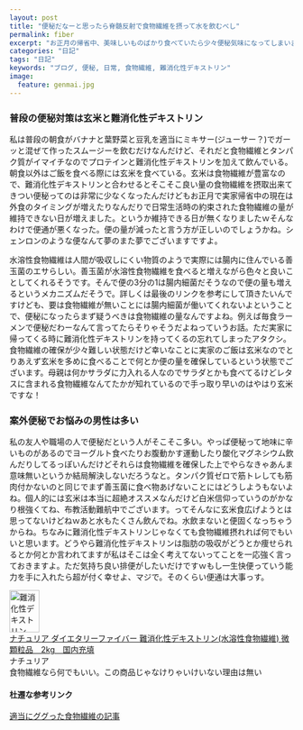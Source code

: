 ```yaml
---
layout: post
title: "便秘だなーと思ったら脊髄反射で食物繊維を摂って水を飲むべし"
permalink: fiber
excerpt: "お正月の帰省中、美味しいものばかり食べていたら少々便秘気味になってしまいました。世の中には便秘解消法が多々有りますが、結局のところ食物繊維が足りてなかったらどうにもならないよねというお話です"
categories: "日記"
tags: "日記"
keywords: "ブログ, 便秘, 日常, 食物繊維, 難消化性デキストリン"
image:
  feature: genmai.jpg
---
```


### 普段の便秘対策は玄米と難消化性デキストリン

私は普段の朝食がバナナと葉野菜と豆乳を適当にミキサー(ジューサー？)でガーッと混ぜて作ったスムージーを飲むだけなんだけど、それだと食物繊維とタンパク質がイマイチなのでプロテインと難消化性デキストリンを加えて飲んでいる。朝食以外はご飯を食べる際には玄米を食べている。玄米は食物繊維が豊富なので、難消化性デキストリンと合わせるとそこそこ良い量の食物繊維を摂取出来てきつい便秘ってのは非常に少なくなったんだけどもお正月で実家帰省中の現在は外食のタイミングが増えたりなんだりで日常生活時の約束された食物繊維の量が維持できない日が増えました。というか維持できる日が無くなりましたｗそんなわけで便通が悪くなった。便の量が減ったと言う方が正しいのでしょうかね。シェンロンのような便なんて夢のまた夢でございますですよ。

水溶性食物繊維は人間が吸収しにくい物質のようで実際には腸内に住んでいる善玉菌のエサらしい。善玉菌が水溶性食物繊維を食べると増えながら色々と良いことしてくれるそうです。そんで便の3分の1は腸内細菌だそうなので便の量も増えるというメカニズムだそうで。詳しくは最後のリンクを参考にして頂きたいんですけども、要は食物繊維が無いことには腸内細菌が働いてくれないよということで、便秘になったらまず疑うべきは食物繊維の量なんですよね。例えば毎食ラーメンで便秘だわーなんて言ってたらそりゃそうだよねっていうお話。ただ実家に帰ってくる時に難消化性デキストリンを持ってくるの忘れてしまったアタクシ。食物繊維の確保が少々難しい状態だけど幸いなことに実家のご飯は玄米なのでとりあえず玄米を多めに食べることで何とか便の量を確保しているという状態でございます。母親は何かサラダに力入れる人なのでサラダとかも食べてるけどレタスに含まれる食物繊維なんてたかが知れているので手っ取り早いのはやはり玄米ですな！

### 案外便秘でお悩みの男性は多い

私の友人や職場の人で便秘だという人がそこそこ多い。やっぱ便秘って地味に辛いものがあるのでヨーグルト食べたりお腹動かす運動したり酸化マグネシウム飲んだりしてるっぽいんだけどそれらは食物繊維を確保した上でやらなきゃあんま意味無いというか結局解決しないだろうなと。タンパク質ゼロで筋トレしても筋肉付かないのと同じでまず善玉菌に食べ物あげないことにはどうしようもないよね。個人的には玄米は本当に超絶オススメなんだけど白米信仰っていうのがかなり根強くてね、布教活動難航中でございます。ってそんなに玄米食広げようとは思ってないけどねｗあと水もたくさん飲んでね。水飲まないと便固くなっちゃうからね。ちなみに難消化性デキストリンじゃなくても食物繊維摂れれば何でもいいと思います。どうやら難消化性デキストリンは脂肪の吸収がどうとか痩せられるとか何とか言われてますが私はそこは全く考えてないってことを一応強く言っておきますよ。ただ気持ち良い排便がしたいだけですｗもし一生快便っていう能力を手に入れたら超が付く幸せよ、マジで。そのくらい便通は大事っす。

<div class="babylink-box"><div class="babylink-image"><a href="https://amzn.to/2F98JfA" rel="nofollow" target="_blank"><img alt="難消化性デキストリン" src="https://images-fe.ssl-images-amazon.com/images/I/51ACDsmYQQL._SL75_.jpg" width="53" height="75" /></a></div><div class="babylink-info"><div class="babylink-title"><a href="https://amzn.to/2F98JfA" rel="nofollow" target="_blank">ナチュリア ダイエタリーファイバー 難消化性デキストリン(水溶性食物繊維) 微顆粒品　2kg　国内充填</a></div><div class="babylink-manufacturer">ナチュリア</div><div class="babylink-description">食物繊維なら何でもいい。この商品じゃなけりゃいけいない理由は無い</div></div><div class="booklink-footer" style="clear: left"></div></div>

#### 杜遷な参考リンク

<a href="https://mediva.co.jp/hsd/blog/2017/10/31/934/" target="_blank">適当にググった食物繊維の記事</a>